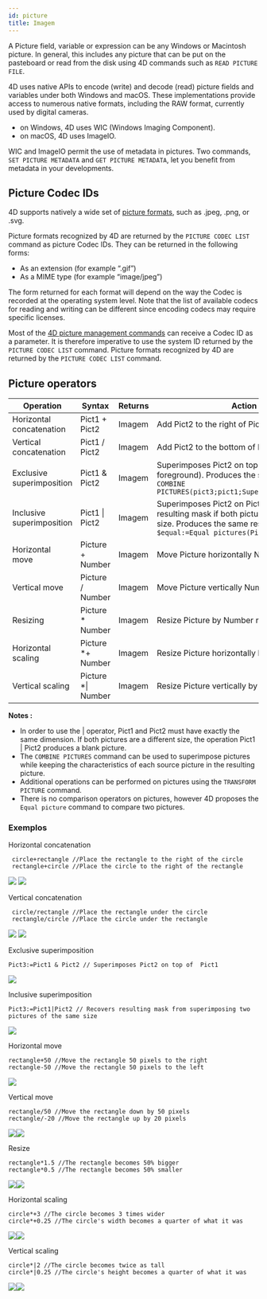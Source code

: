 ```yaml
---
id: picture
title: Imagem
---
```


A Picture field, variable or expression can be any Windows or Macintosh picture. In general, this includes any picture that can be put on the pasteboard or read from the disk using 4D commands such as `READ PICTURE FILE`.

4D uses native APIs to encode (write) and decode (read) picture fields and variables under both Windows and macOS. These implementations provide access to numerous native formats, including the RAW format, currently used by digital cameras.

* on Windows, 4D uses WIC (Windows Imaging Component).
* on macOS, 4D uses ImageIO.

WIC and ImageIO permit the use of metadata in pictures. Two commands, `SET PICTURE METADATA` and `GET PICTURE METADATA`, let you benefit from metadata in your developments.

## Picture Codec IDs

4D supports natively a wide set of [picture formats](FormEditor/pictures.md#native-formats-supported), such as .jpeg, .png, or .svg.

Picture formats recognized by 4D are returned by the `PICTURE CODEC LIST` command as picture Codec IDs.  They can be returned in the following forms:

* As an extension (for example “.gif”)
* As a MIME type (for example “image/jpeg”)

The form returned for each format will depend on the way the Codec is recorded at the operating system level. Note that the list of available codecs for reading and writing can be different since encoding codecs may require specific licenses.

Most of the [4D picture management commands](https://doc.4d.com/4Dv18/4D/18/Pictures.201-4504337.en.html) can receive a Codec ID as a parameter. It is therefore imperative to use the system ID returned by the `PICTURE CODEC LIST` command. Picture formats recognized by 4D are returned by the `PICTURE CODEC LIST` command.

## Picture operators

| Operation                 | Syntax                 | Returns | Action                                                                                                                                                             |
| ------------------------- | ---------------------- | ------- | ------------------------------------------------------------------------------------------------------------------------------------------------------------------ |
| Horizontal concatenation  | Pict1 + Pict2          | Imagem  | Add Pict2 to the right of Pict1                                                                                                                                    |
| Vertical concatenation    | Pict1 / Pict2          | Imagem  | Add Pict2 to the bottom of Pict1                                                                                                                                   |
| Exclusive superimposition | Pict1 & Pict2          | Imagem  | Superimposes Pict2 on top of Pict1 (Pict2 in foreground). Produces the same result as `COMBINE PICTURES(pict3;pict1;Superimposition;pict2)`                        |
| Inclusive superimposition | Pict1 &#124; Pict2     | Imagem  | Superimposes Pict2 on Pict1 and returns resulting mask if both pictures are the same size. Produces the same result as `$equal:=Equal pictures(Pict1;Pict2;Pict3)` |
| Horizontal move           | Picture + Number       | Imagem  | Move Picture horizontally Number pixels                                                                                                                            |
| Vertical move             | Picture / Number       | Imagem  | Move Picture vertically Number pixels                                                                                                                              |
| Resizing                  | Picture * Number       | Imagem  | Resize Picture by Number ratio                                                                                                                                     |
| Horizontal scaling        | Picture *+ Number      | Imagem  | Resize Picture horizontally by Number ratio                                                                                                                        |
| Vertical scaling          | Picture *&#124; Number | Imagem  | Resize Picture vertically by Number ratio                                                                                                                          |

**Notes :**

* In order to use the | operator, Pict1 and Pict2 must have exactly the same dimension. If both pictures are a different size, the operation Pict1 | Pict2 produces a blank picture.
* The `COMBINE PICTURES` command can be used to superimpose pictures while keeping the characteristics of each source picture in the resulting picture.
* Additional operations can be performed on pictures using the `TRANSFORM PICTURE` command.
* There is no comparison operators on pictures, however 4D proposes the `Equal picture` command to compare two pictures.

### Exemplos

Horizontal concatenation

```4d
 circle+rectangle //Place the rectangle to the right of the circle
 rectangle+circle //Place the circle to the right of the rectangle
```

![](../assets/en/Concepts/concatHor.en.png) ![](../assets/en/Concepts/concatHor2.en.png)

Vertical concatenation

```4d
 circle/rectangle //Place the rectangle under the circle
 rectangle/circle //Place the circle under the rectangle
```

![](../assets/en/Concepts/concatVer.en.png) ![](../assets/en/Concepts/concatVer2.en.png)

Exclusive superimposition

```4d
Pict3:=Pict1 & Pict2 // Superimposes Pict2 on top of  Pict1
```

![](../assets/en/Concepts/superimpoExc.fr.png)

Inclusive superimposition

```4d
Pict3:=Pict1|Pict2 // Recovers resulting mask from superimposing two pictures of the same size
```

![](../assets/en/Concepts/superimpoInc.fr.png)

Horizontal move

```4d
rectangle+50 //Move the rectangle 50 pixels to the right
rectangle-50 //Move the rectangle 50 pixels to the left
```

![](../assets/en/Concepts/hormove.en.png)

Vertical move

```4d
rectangle/50 //Move the rectangle down by 50 pixels
rectangle/-20 //Move the rectangle up by 20 pixels
```

![](../assets/en/Concepts/vertmove.en.png)![](../assets/en/Concepts/vertmove2.en.png)

Resize

```4d
rectangle*1.5 //The rectangle becomes 50% bigger
rectangle*0.5 //The rectangle becomes 50% smaller
```

![](../assets/en/Concepts/resize.en.png)![](../assets/en/Concepts/resisze2.en.png)

Horizontal scaling

```4d
circle*+3 //The circle becomes 3 times wider
circle*+0.25 //The circle's width becomes a quarter of what it was
```

![](../assets/en/Concepts/Horscaling.en.png)![](../assets/en/Concepts/Horscaling2.en.png)

Vertical scaling

```4d
circle*|2 //The circle becomes twice as tall
circle*|0.25 //The circle's height becomes a quarter of what it was
```

![](../assets/en/Concepts/vertscaling.en.png)![](../assets/en/Concepts/veticalscaling2.en.png)
